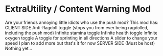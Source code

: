 # ExtraUtility / Content Warning Mod
Are your friends annoying little idiots who use the push mod?
This mod has:
CLIENT SIDE
Anti-Ragdoll toggle (stops you from ever being ragdolled, including the push mod)
Infinite stamina toggle
Infinite health toggle
Infinite oxygen toggle
A toggle for sprinting in all directions
A slider to change your speed
I plan to add more but that's it for now
SERVER SIDE (Must be host)
Nothing yet...
